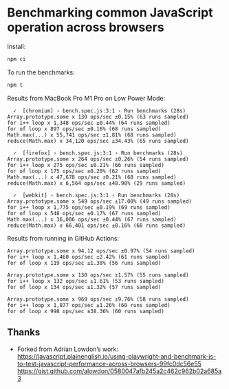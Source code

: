 # Benchmarking common JavaScript operation across browsers

Install:

```bash
npm ci
```

To run the benchmarks:

```bash
npm t
```

Results from MacBook Pro M1 Pro on Low Power Mode:

```
  ✓  [chromium] › bench.spec.js:3:1 › Run benchmarks (28s)
Array.prototype.some x 130 ops/sec ±0.15% (63 runs sampled)
for i++ loop x 1,348 ops/sec ±0.44% (64 runs sampled)
for of loop x 897 ops/sec ±0.16% (68 runs sampled)
Math.max(...) x 55,741 ops/sec ±1.81% (68 runs sampled)
reduce(Math.max) x 34,120 ops/sec ±34.43% (65 runs sampled)

  ✓  [firefox] › bench.spec.js:3:1 › Run benchmarks (28s)
Array.prototype.some x 264 ops/sec ±0.26% (54 runs sampled)
for i++ loop x 275 ops/sec ±0.21% (66 runs sampled)
for of loop x 175 ops/sec ±0.20% (62 runs sampled)
Math.max(...) x 47,678 ops/sec ±0.21% (68 runs sampled)
reduce(Math.max) x 6,564 ops/sec ±48.98% (29 runs sampled)

  ✓  [webkit] › bench.spec.js:3:1 › Run benchmarks (28s)
Array.prototype.some x 549 ops/sec ±17.00% (49 runs sampled)
for i++ loop x 1,775 ops/sec ±0.19% (69 runs sampled)
for of loop x 548 ops/sec ±0.17% (67 runs sampled)
Math.max(...) x 36,006 ops/sec ±0.44% (67 runs sampled)
reduce(Math.max) x 66,401 ops/sec ±0.16% (68 runs sampled)
```

Results from running in GitHub Actions:

```
Array.prototype.some x 94.12 ops/sec ±0.97% (54 runs sampled)
for i++ loop x 1,460 ops/sec ±2.42% (61 runs sampled)
for of loop x 119 ops/sec ±1.38% (56 runs sampled)

Array.prototype.some x 130 ops/sec ±1.57% (55 runs sampled)
for i++ loop x 132 ops/sec ±1.61% (53 runs sampled)
for of loop x 134 ops/sec ±1.32% (57 runs sampled)

Array.prototype.some x 969 ops/sec ±9.76% (58 runs sampled)
for i++ loop x 1,877 ops/sec ±1.26% (60 runs sampled)
for of loop x 998 ops/sec ±38.36% (60 runs sampled)
```

## Thanks

- Forked from Adrian Lowdon’s work: https://javascript.plainenglish.io/using-playwright-and-benchmark-js-to-test-javascript-performance-across-browsers-99fc0dc56e55 https://gist.github.com/alowdon/0580047afb245a2c462c962b02a685a3
